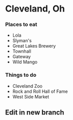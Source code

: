 # Cleveland, Oh

### Places to eat
- Lola
- Slyman's
- Great Lakes Brewery
- Townhall
- Gateway
- Wild Mango

### Things to do
- Cleveland Zoo
- Rock and Roll Hall of Fame
- West Side Market 


## Edit in new branch